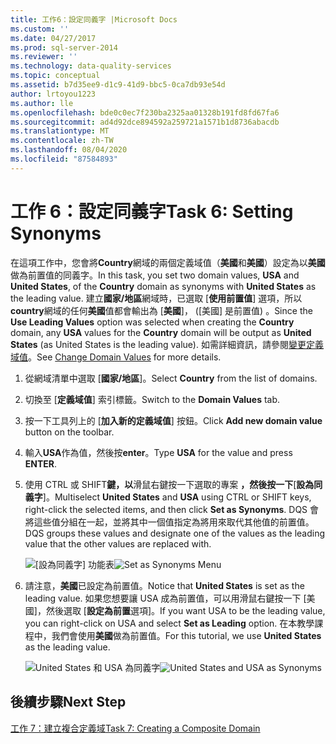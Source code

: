 ```yaml
---
title: 工作6：設定同義字 |Microsoft Docs
ms.custom: ''
ms.date: 04/27/2017
ms.prod: sql-server-2014
ms.reviewer: ''
ms.technology: data-quality-services
ms.topic: conceptual
ms.assetid: b7d35ee9-d1c9-41d9-bbc5-0ca7db93e54d
author: lrtoyou1223
ms.author: lle
ms.openlocfilehash: bde0c0ec7f230ba2325aa01328b191fd8fd67fa6
ms.sourcegitcommit: ad4d92dce894592a259721a1571b1d8736abacdb
ms.translationtype: MT
ms.contentlocale: zh-TW
ms.lasthandoff: 08/04/2020
ms.locfileid: "87584893"
---
```

# <a name="task-6-setting-synonyms"></a><span data-ttu-id="70a08-102">工作 6：設定同義字</span><span class="sxs-lookup"><span data-stu-id="70a08-102">Task 6: Setting Synonyms</span></span>
  <span data-ttu-id="70a08-103">在這項工作中，您會將**Country**網域的兩個定義域值（**美國**和**美國**）設定為以**美國**做為前置值的同義字。</span><span class="sxs-lookup"><span data-stu-id="70a08-103">In this task, you set two domain values, **USA** and **United States**, of the **Country** domain as synonyms with **United States** as the leading value.</span></span> <span data-ttu-id="70a08-104">建立**國家/地區**網域時，已選取 [**使用前置值**] 選項，所以**country**網域的任何**美國**值都會輸出為 [**美國**]， ([美國] 是前置值) 。</span><span class="sxs-lookup"><span data-stu-id="70a08-104">Since the **Use Leading Values** option was selected when creating the **Country** domain, any **USA** values for the **Country** domain will be output as **United States** (as United States is the leading value).</span></span> <span data-ttu-id="70a08-105">如需詳細資訊，請參閱[變更定義域值](https://msdn.microsoft.com/library/hh510408.aspx)。</span><span class="sxs-lookup"><span data-stu-id="70a08-105">See [Change Domain Values](https://msdn.microsoft.com/library/hh510408.aspx) for more details.</span></span>

1.  <span data-ttu-id="70a08-106">從網域清單中選取 [**國家/地區**]。</span><span class="sxs-lookup"><span data-stu-id="70a08-106">Select **Country** from the list of domains.</span></span>

2.  <span data-ttu-id="70a08-107">切換至 [**定義域值**] 索引標籤。</span><span class="sxs-lookup"><span data-stu-id="70a08-107">Switch to the **Domain Values** tab.</span></span>

3.  <span data-ttu-id="70a08-108">按一下工具列上的 [**加入新的定義域值**] 按鈕。</span><span class="sxs-lookup"><span data-stu-id="70a08-108">Click **Add new domain value** button on the toolbar.</span></span>

4.  <span data-ttu-id="70a08-109">輸入**USA**作為值，然後按**enter**。</span><span class="sxs-lookup"><span data-stu-id="70a08-109">Type **USA** for the value and press **ENTER**.</span></span>

5.  <span data-ttu-id="70a08-110">使用 CTRL 或 SHIFT**鍵，以**滑鼠右鍵按一下選取的專案 **，然後按一下**[**設為同義字**]。</span><span class="sxs-lookup"><span data-stu-id="70a08-110">Multiselect **United States** and **USA** using CTRL or SHIFT keys, right-click the selected items, and then click **Set as Synonyms**.</span></span> <span data-ttu-id="70a08-111">DQS 會將這些值分組在一起，並將其中一個值指定為將用來取代其他值的前置值。</span><span class="sxs-lookup"><span data-stu-id="70a08-111">DQS groups these values and designate one of the values as the leading value that the other values are replaced with.</span></span>

     <span data-ttu-id="70a08-112">![[設為同義字] 功能表](../../2014/tutorials/media/et-settingsynonyms-01.jpg "[設為同義字] 功能表")</span><span class="sxs-lookup"><span data-stu-id="70a08-112">![Set as Synonyms Menu](../../2014/tutorials/media/et-settingsynonyms-01.jpg "Set as Synonyms Menu")</span></span>

6.  <span data-ttu-id="70a08-113">請注意，**美國**已設定為前置值。</span><span class="sxs-lookup"><span data-stu-id="70a08-113">Notice that **United States** is set as the leading value.</span></span> <span data-ttu-id="70a08-114">如果您想要讓 USA 成為前置值，可以用滑鼠右鍵按一下 [美國]，然後選取 [**設定為前置**選項]。</span><span class="sxs-lookup"><span data-stu-id="70a08-114">If you want USA to be the leading value, you can right-click on USA and select **Set as Leading** option.</span></span> <span data-ttu-id="70a08-115">在本教學課程中，我們會使用**美國**做為前置值。</span><span class="sxs-lookup"><span data-stu-id="70a08-115">For this tutorial, we use **United States** as the leading value.</span></span>

     <span data-ttu-id="70a08-116">![United States 和 USA 為同義字](../../2014/tutorials/media/et-settingsynonyms-02.jpg "United States 和 USA 為同義字")</span><span class="sxs-lookup"><span data-stu-id="70a08-116">![United States and USA as Synonyms](../../2014/tutorials/media/et-settingsynonyms-02.jpg "United States and USA as Synonyms")</span></span>

## <a name="next-step"></a><span data-ttu-id="70a08-117">後續步驟</span><span class="sxs-lookup"><span data-stu-id="70a08-117">Next Step</span></span>
 [<span data-ttu-id="70a08-118">工作 7：建立複合定義域</span><span class="sxs-lookup"><span data-stu-id="70a08-118">Task 7: Creating a Composite Domain</span></span>](../../2014/tutorials/task-7-creating-a-composite-domain.md)


